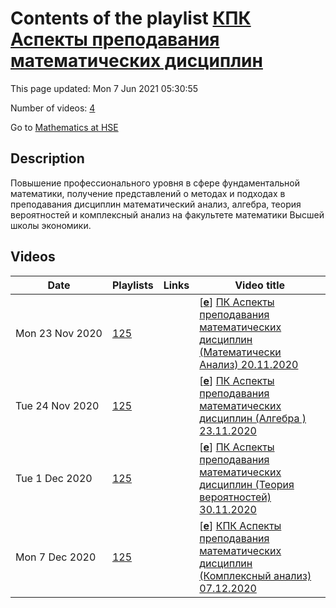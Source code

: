 # Contents of the playlist [КПК Аспекты преподавания математических дисциплин](https://www.youtube.com/playlist?list=PLq3E5oubNNoAvPErLgFxY-je6Q4fDKW9l)

This page updated: Mon 7 Jun 2021 05:30:55

Number of videos: [4](#videos)

Go to [Mathematics at HSE](../README.md)

## Description

Повышение профессионального уровня в сфере фундаментальной математики, получение представлений о методах и подходах в преподавания дисциплин математический анализ, алгебра, теория вероятностей и комплексный анализ на факультете математики Высшей школы экономики.

## Videos

|Date|Playlists|Links|Video title|
|---|---|---|---|
| Mon&nbsp;23&nbsp;Nov&nbsp;2020 | [125](../playlists/125 "КПК Аспекты преподавания математических дисциплин") |  | [[**e**](https://studio.youtube.com/video/bRt52PTM-Ek/edit "Edit")] [ПК Аспекты преподавания математических дисциплин  (Математически Анализ) 20.11.2020](https://www.youtube.com/watch?v=bRt52PTM-Ek&list=PLq3E5oubNNoAvPErLgFxY-je6Q4fDKW9l "Цель программы: повышение профессионального уровня в сфере фундаментальной математики, получение представлений о методах и подходах в преподавания дисциплин математический анализ, алгебра, теория вероятностей и комплексный анализ на факультете математики Высшей школы экономики, а также совершенствование следующих профессиональных компетенций в рамках имеющейся квалификации: &#013;• способен обрабатывать математические тексты, в т. ч. устные сообщения;&#013;• способен находить необходимую научную информацию (в т.ч. с использованием электронных библиотечных ресурсов и баз данных);&#013;• способен описывать проблемы и ситуации научной деятельности, используя язык математики и естественных наук.&#013;• преподавание указанных выше дисциплин в высших учебных заведениях, как для студентов математических, так и не математических специальностей") |
| Tue&nbsp;24&nbsp;Nov&nbsp;2020 | [125](../playlists/125 "КПК Аспекты преподавания математических дисциплин") |  | [[**e**](https://studio.youtube.com/video/_hgPH_1rDFo/edit "Edit")] [ПК Аспекты преподавания математических дисциплин (Алгебра ) 23.11.2020](https://www.youtube.com/watch?v=_hgPH_1rDFo&list=PLq3E5oubNNoAvPErLgFxY-je6Q4fDKW9l) |
| Tue&nbsp;1&nbsp;Dec&nbsp;2020 | [125](../playlists/125 "КПК Аспекты преподавания математических дисциплин") |  | [[**e**](https://studio.youtube.com/video/a15O5HPel6o/edit "Edit")] [ПК Аспекты преподавания математических дисциплин (Теория вероятностей) 30.11.2020](https://www.youtube.com/watch?v=a15O5HPel6o&list=PLq3E5oubNNoAvPErLgFxY-je6Q4fDKW9l) |
| Mon&nbsp;7&nbsp;Dec&nbsp;2020 | [125](../playlists/125 "КПК Аспекты преподавания математических дисциплин") |  | [[**e**](https://studio.youtube.com/video/_9UETWKaygY/edit "Edit")] [КПК Аспекты преподавания математических дисциплин (Комплексный анализ) 07.12.2020](https://www.youtube.com/watch?v=_9UETWKaygY&list=PLq3E5oubNNoAvPErLgFxY-je6Q4fDKW9l) |
